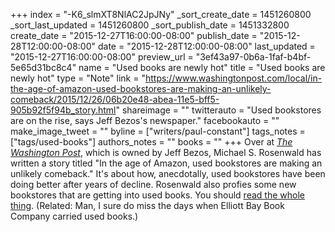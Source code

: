+++
index = "-K6_slmXT8NlAC2JpJNy"
_sort_create_date = 1451260800
_sort_last_updated = 1451260800
_sort_publish_date = 1451332800
create_date = "2015-12-27T16:00:00-08:00"
publish_date = "2015-12-28T12:00:00-08:00"
date = "2015-12-28T12:00:00-08:00"
last_updated = "2015-12-27T16:00:00-08:00"
preview_url = "3ef43a97-0b6a-1faf-b4bf-5e65d31bc8c4"
name = "Used books are newly hot"
title = "Used books are newly hot"
type = "Note"
link = "https://www.washingtonpost.com/local/in-the-age-of-amazon-used-bookstores-are-making-an-unlikely-comeback/2015/12/26/06b20e48-abea-11e5-bff5-905b92f5f94b_story.html"
shareimage = ""
twitterauto = "Used bookstores are on the rise, says Jeff Bezos's newspaper."
facebookauto = ""
make_image_tweet = ""
byline = ["writers/paul-constant"]
tags_notes = ["tags/used-books"]
authors_notes = ""
books = ""
+++
Over at [*The Washington Post*](https://www.washingtonpost.com/local/in-the-age-of-amazon-used-bookstores-are-making-an-unlikely-comeback/2015/12/26/06b20e48-abea-11e5-bff5-905b92f5f94b_story.html), which is owned by Jeff Bezos,  Michael S. Rosenwald has written a story titled "In the age of Amazon, used bookstores are making an unlikely comeback." It's about how, anecdotally, used bookstores have been doing better after years of decline. Rosenwald also profies some new bookstores that are getting into used books. You should [read the whole thing](https://www.washingtonpost.com/local/in-the-age-of-amazon-used-bookstores-are-making-an-unlikely-comeback/2015/12/26/06b20e48-abea-11e5-bff5-905b92f5f94b_story.html). (Related: Man, I sure do miss the days when Elliott Bay Book Company carried used books.)
